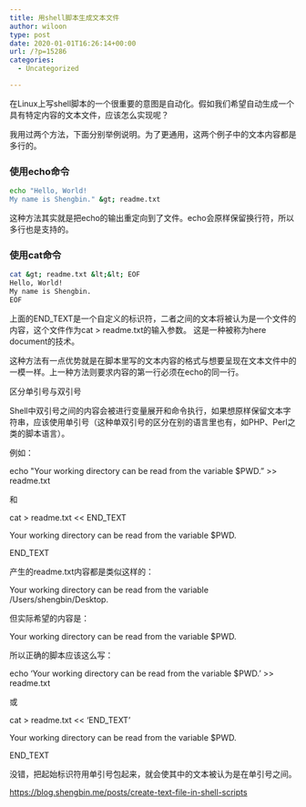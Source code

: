 ```yaml
---
title: 用shell脚本生成文本文件
author: wiloon
type: post
date: 2020-01-01T16:26:14+00:00
url: /?p=15286
categories:
  - Uncategorized

---
```

在Linux上写shell脚本的一个很重要的意图是自动化。假如我们希望自动生成一个具有特定内容的文本文件，应该怎么实现呢？

我用过两个方法，下面分别举例说明。为了更通用，这两个例子中的文本内容都是多行的。

### 使用echo命令

```bash
echo "Hello, World!
My name is Shengbin." &gt; readme.txt
```

这种方法其实就是把echo的输出重定向到了文件。echo会原样保留换行符，所以多行也是支持的。

### 使用cat命令

```bash
cat &gt; readme.txt &lt;&lt; EOF
Hello, World!
My name is Shengbin.
EOF
```

上面的END_TEXT是一个自定义的标识符，二者之间的文本将被认为是一个文件的内容，这个文件作为cat > readme.txt的输入参数。 这是一种被称为here document的技术。

这种方法有一点优势就是在脚本里写的文本内容的格式与想要呈现在文本文件中的一模一样。上一种方法则要求内容的第一行必须在echo的同一行。

区分单引号与双引号
  
Shell中双引号之间的内容会被进行变量展开和命令执行，如果想原样保留文本字符串，应该使用单引号（这种单双引号的区分在别的语言里也有，如PHP、Perl之类的脚本语言）。

例如：

echo "Your working directory can be read from the variable $PWD.&#8221; >> readme.txt
  
和

cat > readme.txt << END_TEXT
  
Your working directory can be read from the variable $PWD.
  
END_TEXT
  
产生的readme.txt内容都是类似这样的：

Your working directory can be read from the variable /Users/shengbin/Desktop.
  
但实际希望的内容是：

Your working directory can be read from the variable $PWD.
  
所以正确的脚本应该这么写：

echo &#8216;Your working directory can be read from the variable $PWD.&#8217; >> readme.txt
  
或

cat > readme.txt << &#8216;END_TEXT&#8217;
  
Your working directory can be read from the variable $PWD.
  
END_TEXT
  
没错，把起始标识符用单引号包起来，就会使其中的文本被认为是在单引号之间。

https://blog.shengbin.me/posts/create-text-file-in-shell-scripts